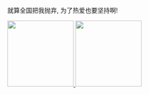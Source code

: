 就算全国把我抛弃, 为了热爱也要坚持啊!
<p float="left">
  <a href="https://github.com/anuraghazra/github-readme-stats">
    <img src="https://github-readme-stats.vercel.app/api?username=guobinqiu&count_private=true&show_icons=true" height="150" />
  </a>
  <a href="https://github.com/anuraghazra/github-readme-stats">
    <img src="https://github-readme-stats.vercel.app/api/top-langs/?username=guobinqiu&hide_progress=true&langs_count=10" height="150" />
  </a>
</p>
